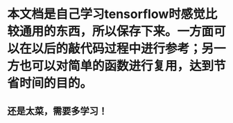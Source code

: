 # 本文档是自己学习tensorflow时感觉比较通用的东西，所以保存下来。一方面可以在以后的敲代码过程中进行参考；另一方也可以对简单的函数进行复用，达到节省时间的目的。
## 还是太菜，需要多学习！
